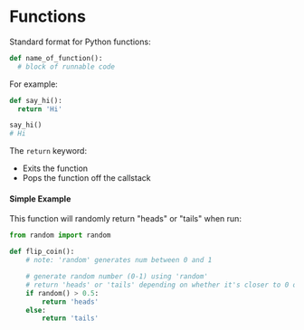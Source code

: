# Functions

Standard format for Python functions:

```python
def name_of_function():
  # block of runnable code
```

For example:

```python
def say_hi():
  return 'Hi'

say_hi()
# Hi
```

The `return` keyword:

- Exits the function
- Pops the function off the callstack

#### Simple Example

This function will randomly return "heads" or "tails" when run:

```python
from random import random

def flip_coin():
    # note: 'random' generates num between 0 and 1

    # generate random number (0-1) using 'random'
    # return 'heads' or 'tails' depending on whether it's closer to 0 or 1
    if random() > 0.5:
        return 'heads'
    else:
        return 'tails'
```
